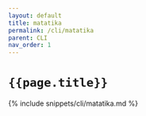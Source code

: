 ```yaml
---
layout: default
title: matatika
permalink: /cli/matatika
parent: CLI
nav_order: 1
---
```


# `{{page.title}}`

{% include snippets/cli/matatika.md %}